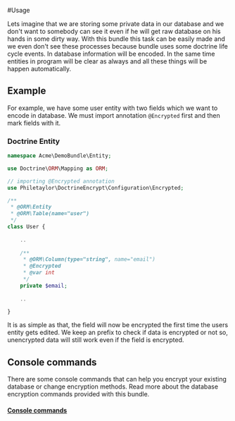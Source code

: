 #Usage

Lets imagine that we are storing some private data in our database and we don't want 
to somebody can see it even if he will get raw database on his hands in some dirty way. 
With this bundle this task can be easily made and we even don't see these processes 
because bundle uses some doctrine life cycle events. In database information will 
be encoded. In the same time entities in program will be clear as always and all 
these things will be happen automatically.

## Example

For example, we have some user entity with two fields which we want to encode in database.
We must import annotation `@Encrypted` first and then mark fields with it.

### Doctrine Entity

``` php
namespace Acme\DemoBundle\Entity;

use Doctrine\ORM\Mapping as ORM;

// importing @Encrypted annotation
use Philetaylor\DoctrineEncrypt\Configuration\Encrypted;

/**
 * @ORM\Entity
 * @ORM\Table(name="user")
 */
class User {
    
    ..
    
    /**
     * @ORM\Column(type="string", name="email")
     * @Encrypted
     * @var int
     */
    private $email;
   
    ..

}
```

It is as simple as that, the field will now be encrypted the first time the users entity gets edited.
We keep an <ENC> prefix to check if data is encrypted or not so, unencrypted data will still work even if the field is encrypted.

## Console commands

There are some console commands that can help you encrypt your existing database or change encryption methods.
Read more about the database encryption commands provided with this bundle.

#### [Console commands](https://github.com/ambta/DoctrineEncryptBundle/blob/master/Resources/doc/commands.md)